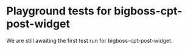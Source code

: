 # Playground tests for bigboss-cpt-post-widget
We are still awaiting the first test run for bigboss-cpt-post-widget.
